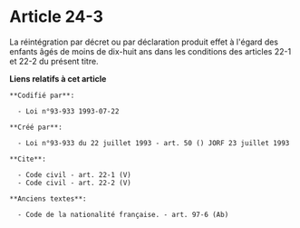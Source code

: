 # Article 24-3

La réintégration par décret ou par déclaration produit effet à l'égard des enfants âgés de moins de dix-huit ans dans les
conditions des articles 22-1 et 22-2 du présent titre.

**Liens relatifs à cet article**

	**Codifié par**:

	  - Loi n°93-933 1993-07-22

	**Créé par**:

	  - Loi n°93-933 du 22 juillet 1993 - art. 50 () JORF 23 juillet 1993

	**Cite**:

	  - Code civil - art. 22-1 (V)
	  - Code civil - art. 22-2 (V)

	**Anciens textes**:

	  - Code de la nationalité française. - art. 97-6 (Ab)
